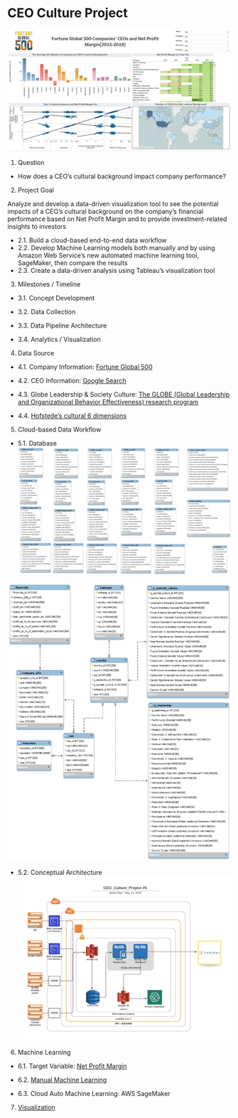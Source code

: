 # CEO Culture Project

![Tableau Dashboard](Tableau/Dashboard.png)


1. Question

- How does a CEO’s cultural background impact company performance?


2. Project Goal

Analyze and develop a data-driven visualization tool to see the potential impacts of a CEO’s cultural background on the company’s financial performance based on Net Profit Margin and to provide investment-related insights to investors
  - 2.1. Build a cloud-based end-to-end data workflow	
  - 2.2. Develop Machine Learning models both manually and by using Amazon Web Service’s new automated machine learning tool, SageMaker, then compare the results
  - 2.3. Create a data-driven analysis using Tableau’s visualization tool



3. Milestones / Timeline
  
- 3.1. Concept Development
  
- 3.2. Data Collection
  
- 3.3. Data Pipeline Architecture
  
- 3.4. Analytics / Visualization


4. Data Source
  
- 4.1. Company Information: [Fortune Global 500](https://fortune.com/global500/2019/search/)  

- 4.2. CEO Information: [Google Search](https://www.google.com)
  
- 4.3. Globe Leadership & Society Culture: [The GLOBE (Global Leadership and Organizational Behavior Effectiveness) research program](https://globeproject.com/study_2004_2007)
  
- 4.4. [Hofstede’s cultural 6 dimensions](https://geerthofstede.com)
  

5. Cloud-based Data Workflow

- 5.1. Database
![Staging](ceo_culture_stg.png)

![Data Warehouse](ceo_culture_dwh.png)

- 5.2. Conceptual Architecture
![architecture](conceptual_architecture.jpeg)

6. Machine Learning
- 6.1. Target Variable: [Net Profit Margin](https://www.investopedia.com/terms/n/net_margin.asp)

- 6.2. [Manual Machine Learning](ML/Manual_ML.ipynb)
 
- 6.3. Cloud Auto Machine Learning: AWS SageMaker

  
7. [Visualization](Tableau)
